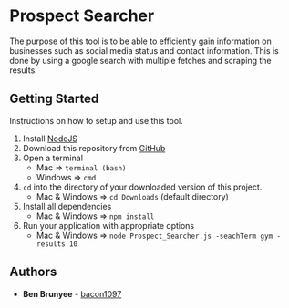 # Prospect Searcher
The purpose of this tool is to be able to efficiently gain information on businesses such as social media status
and contact information. This is done by using a google search with multiple fetches and scraping the results.

## Getting Started
Instructions on how to setup and use this tool.

1. Install [NodeJS](https://nodejs.org/en/)
1. Download this repository from [GitHub]()
1. Open a terminal
    * Mac => ```terminal (bash)```
    * Windows => ```cmd```
1. ```cd``` into the directory of your downloaded version of this project.
    * Mac & Windows => ```cd Downloads``` (default directory)
1. Install all dependencies
    * Mac & Windows => ```npm install```
1. Run your application with appropriate options
    * Mac & Windows => ```node Prospect_Searcher.js -seachTerm gym -results 10```

## Authors

* **Ben Brunyee** - [bacon1097](https://github.com/bacon1097)